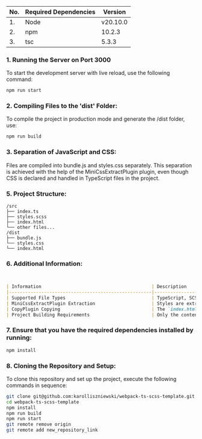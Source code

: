 | No. | Required Dependencies | Version   |
|---- |----------------------- |-----------|
| 1.  | Node                   | v20.10.0  |
| 2.  | npm                    | 10.2.3    |
| 3.  | tsc                    | 5.3.3     |



### 1. Running the Server on Port 3000

To start the development server with live reload, use the following command:

```bash
npm run start
```
### 2. Compiling Files to the 'dist' Folder:
To compile the project in production mode and generate the /dist folder, use:
```bash
npm run build
```
### 3. Separation of JavaScript and CSS:
Files are compiled into bundle.js and styles.css separately. This separation is achieved with the help of the MiniCssExtractPlugin plugin, even though CSS is declared and handled in TypeScript files in the project.

### 5. Project Structure:
```
/src
├── index.ts
├── styles.scss
├── index.html
└── other files...
/dist
├── bundle.js
└── styles.css
└── index.html
```

### 6. Additional Information:
```markdown


| Information                                         | Description                                                      |
|-----------------------------------------------------|------------------------------------------------------------------|
| Supported File Types                                | TypeScript, SCSS, CSS, HTML                                      |
| MiniCssExtractPlugin Extraction                     | Styles are extracted into the `styles.css` file.                 |
| CopyPlugin Copying                                  | The `index.html` file is copied from `/src` to `/dist` folder.   |
| Project Building Requirements                       | Only the contents of the `/src` folder are required.             |
```


### 7. Ensure that you have the required dependencies installed by running:
  ```bash
  npm install
   ```

### 8. Cloning the Repository and Setup:

To clone this repository and set up the project, execute the following commands in sequence:

```bash
git clone git@github.com:karolliszniewski/webpack-ts-scss-template.git
cd webpack-ts-scss-template
npm install
npm run build
npm run start
git remote remove origin
git remote add new_repository_link
```

